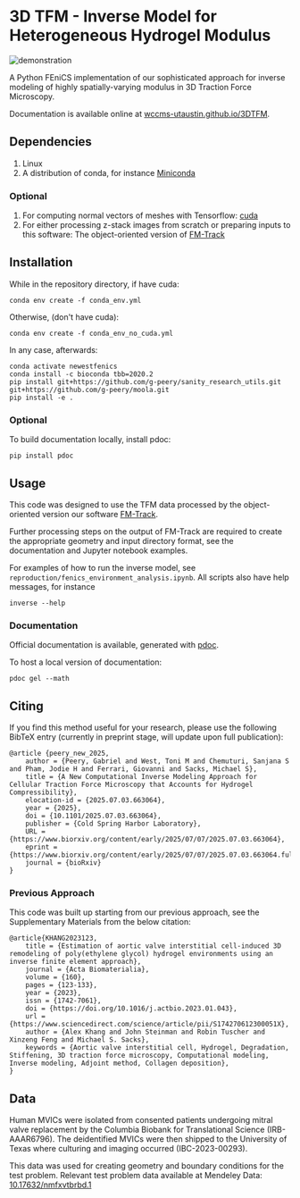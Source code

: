 # 3D TFM - Inverse Model for Heterogeneous Hydrogel Modulus

![demonstration](/images/hMVIC%20-%20ECM%20and%20u%20-%20Black%20Background.png)

A Python FEniCS implementation of our sophisticated approach for inverse modeling of highly spatially-varying modulus in 3D Traction Force Microscopy.

Documentation is available online at [wccms-utaustin.github.io/3DTFM](https://wccms-utaustin.github.io/3DTFM/gel.html).

## Dependencies

1. Linux
2. A distribution of conda, for instance [Miniconda](https://www.anaconda.com/docs/getting-started/miniconda/install#linux)

### Optional

1. For computing normal vectors of meshes with Tensorflow: [cuda](https://docs.nvidia.com/cuda/cuda-installation-guide-linux/)
2. For either processing z-stack images from scratch or preparing inputs to this software: The object-oriented version of [FM-Track](https://github.com/elejeune11/FM-Track/tree/objectoriented)

## Installation

While in the repository directory, if have cuda:

```
conda env create -f conda_env.yml
```

Otherwise, (don't have cuda):

```
conda env create -f conda_env_no_cuda.yml
```

In any case, afterwards:

```
conda activate newestfenics
conda install -c bioconda tbb=2020.2
pip install git+https://github.com/g-peery/sanity_research_utils.git git+https://github.com/g-peery/moola.git
pip install -e .
```

### Optional

To build documentation locally, install pdoc:

```
pip install pdoc
```

## Usage

This code was designed to use the TFM data processed by the object-oriented version our software [FM-Track](https://github.com/elejeune11/FM-Track/tree/objectoriented).

Further processing steps on the output of FM-Track are required to create the appropriate geometry and input directory format, see the documentation and Jupyter notebook examples.

For examples of how to run the inverse model, see `reproduction/fenics_environment_analysis.ipynb`. All scripts also have help messages, for instance

```
inverse --help
```

### Documentation

Official documentation is available, generated with [pdoc](https://pdoc.dev/).

To host a local version of documentation:

```
pdoc gel --math
```

## Citing

If you find this method useful for your research, please use the following BibTeX entry (currently in preprint stage, will update upon full publication):

```
@article {peery_new_2025,
	author = {Peery, Gabriel and West, Toni M and Chemuturi, Sanjana S and Pham, Jodie H and Ferrari, Giovanni and Sacks, Michael S},
	title = {A New Computational Inverse Modeling Approach for Cellular Traction Force Microscopy that Accounts for Hydrogel Compressibility},
	elocation-id = {2025.07.03.663064},
	year = {2025},
	doi = {10.1101/2025.07.03.663064},
	publisher = {Cold Spring Harbor Laboratory},
	URL = {https://www.biorxiv.org/content/early/2025/07/07/2025.07.03.663064},
	eprint = {https://www.biorxiv.org/content/early/2025/07/07/2025.07.03.663064.full.pdf},
	journal = {bioRxiv}
}
```

### Previous Approach

This code was built up starting from our previous approach, see the Supplementary Materials from the below citation:

```
@article{KHANG2023123,
    title = {Estimation of aortic valve interstitial cell-induced 3D remodeling of poly(ethylene glycol) hydrogel environments using an inverse finite element approach},
    journal = {Acta Biomaterialia},
    volume = {160},
    pages = {123-133},
    year = {2023},
    issn = {1742-7061},
    doi = {https://doi.org/10.1016/j.actbio.2023.01.043},
    url = {https://www.sciencedirect.com/science/article/pii/S174270612300051X},
    author = {Alex Khang and John Steinman and Robin Tuscher and Xinzeng Feng and Michael S. Sacks},
    keywords = {Aortic valve interstitial cell, Hydrogel, Degradation, Stiffening, 3D traction force microscopy, Computational modeling, Inverse modeling, Adjoint method, Collagen deposition},
}
```

## Data

Human MVICs were isolated from consented patients undergoing mitral valve replacement by the Columbia Biobank for Translational Science (IRB-AAAR6796). The deidentified MVICs were then shipped to the University of Texas where culturing and imaging occurred (IBC-2023-00293).

This data was used for creating geometry and boundary conditions for the test problem. Relevant test problem data available at Mendeley Data: [10.17632/nmfxvtbrbd.1](https://doi.org/10.17632/nmfxvtbrbd.1)


